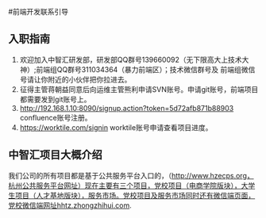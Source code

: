 #前端开发联系引导

## 入职指南
  1. 欢迎加入中智汇研发部，研发部QQ群号139660092（无下限高大上技术大神）;前端组QQ群号311034364（暴力前端区）；技术微信群号及 		前端组微信号请让你附近的小伙伴把你拉进去。
  2. 征得主管蒋朝益同意后向运维主管熊利申请SVN账号。申请git账号，前端项目都需要发到git账号上。
  3. http://192.168.1.10:8090/signup.action?token=5d72afb871b88903 confluence账号注册。
  4. https://worktile.com/signin   worktile账号申请查看项目进度。

## 中智汇项目大概介绍
我们公司的所有项目都是基于公共服务平台入口的，（http://www.hzecps.org，杭州公共服务平台网址）现在主要有三个项目，党校项目（电商学院版块），大学生项目（人才基地版块），服务市场。党校项目及服务市场同时还有微信端页面，党校微信端网址hhtz.zhongzhihui.com.

